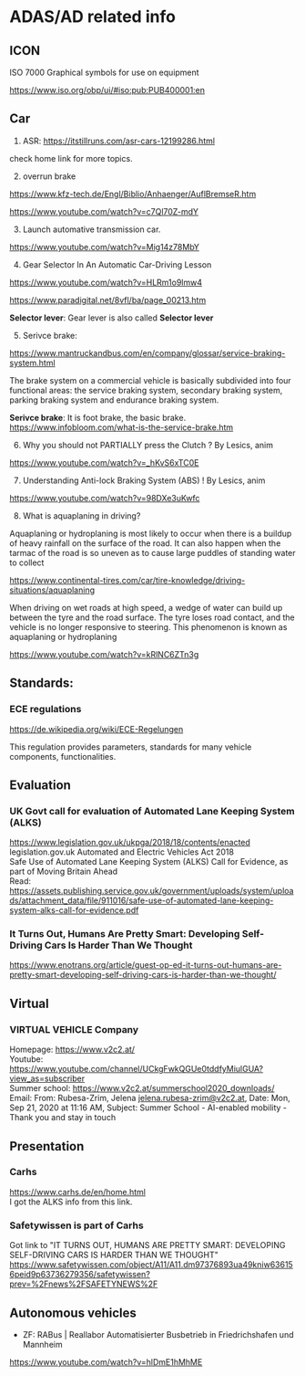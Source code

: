 # ADAS/AD related info

## ICON

ISO 7000 Graphical symbols for use on equipment

https://www.iso.org/obp/ui/#iso:pub:PUB400001:en

## Car

1. ASR:
https://itstillruns.com/asr-cars-12199286.html

check home link for more topics.

2. overrun brake

https://www.kfz-tech.de/Engl/Biblio/Anhaenger/AuflBremseR.htm

https://www.youtube.com/watch?v=c7Ql70Z-mdY

3. Launch automative transmission car.

https://www.youtube.com/watch?v=Mig14z78MbY

4. Gear Selector In An Automatic Car-Driving Lesson

https://www.youtube.com/watch?v=HLRm1o9lmw4

https://www.paradigital.net/8vfl/ba/page_00213.htm

**Selector lever**: Gear lever is also called **Selector lever**

5. Serivce brake:

https://www.mantruckandbus.com/en/company/glossar/service-braking-system.html

The brake system on a commercial vehicle is basically subdivided into four functional areas: the service braking system, secondary braking system, parking braking system and endurance braking system. 

**Serivce brake**: It is foot brake, the basic brake.  https://www.infobloom.com/what-is-the-service-brake.htm

6. Why you should not PARTIALLY press the Clutch ? By Lesics, anim

https://www.youtube.com/watch?v=_hKvS6xTC0E

7. Understanding Anti-lock Braking System (ABS) ! By Lesics, anim

https://www.youtube.com/watch?v=98DXe3uKwfc

8. What is aquaplaning in driving?

Aquaplaning or hydroplaning is most likely to occur when there is a buildup of heavy rainfall on the surface of the road. It can also happen when the tarmac of the road is so uneven as to cause large puddles of standing water to collect

https://www.continental-tires.com/car/tire-knowledge/driving-situations/aquaplaning

When driving on wet roads at high speed, a wedge of water can build up between the tyre and the road surface. The tyre loses road contact, and the vehicle is no longer responsive to steering. This phenomenon is known as aquaplaning or hydroplaning

https://www.youtube.com/watch?v=kRlNC6ZTn3g

## Standards:

### ECE regulations

https://de.wikipedia.org/wiki/ECE-Regelungen

This regulation provides parameters, standards for many vehicle components, functionalities.

## Evaluation
### UK Govt call for evaluation of Automated Lane Keeping System (ALKS)
https://www.legislation.gov.uk/ukpga/2018/18/contents/enacted
 legislation.gov.uk Automated and Electric Vehicles Act 2018  
 Safe Use of Automated Lane Keeping System (ALKS) Call for Evidence, as part of Moving Britain Ahead  
 Read: https://assets.publishing.service.gov.uk/government/uploads/system/uploads/attachment_data/file/911016/safe-use-of-automated-lane-keeping-system-alks-call-for-evidence.pdf 
 
### It Turns Out, Humans Are Pretty Smart: Developing Self-Driving Cars Is Harder Than We Thought
https://www.enotrans.org/article/guest-op-ed-it-turns-out-humans-are-pretty-smart-developing-self-driving-cars-is-harder-than-we-thought/


## Virtual
### VIRTUAL VEHICLE Company
Homepage: https://www.v2c2.at/  
Youtube: https://www.youtube.com/channel/UCkgFwkQGUe0tddfyMiulGUA?view_as=subscriber  
Summer school: https://www.v2c2.at/summerschool2020_downloads/
Email: From: Rubesa-Zrim, Jelena <jelena.rubesa-zrim@v2c2.at>, Date: Mon, Sep 21, 2020 at 11:16 AM, Subject: Summer School - AI-enabled mobility - Thank you and stay in touch  


## Presentation
### Carhs
https://www.carhs.de/en/home.html  
I got the ALKS info from this link.
### Safetywissen is part of Carhs
Got link to "IT TURNS OUT, HUMANS ARE PRETTY SMART: DEVELOPING SELF-DRIVING CARS IS HARDER THAN WE THOUGHT"
https://www.safetywissen.com/object/A11/A11.dm97376893ua49kniw636156peid9p63736279356/safetywissen?prev=%2Fnews%2FSAFETYNEWS%2F

## Autonomous vehicles

* ZF: RABus | Reallabor Automatisierter Busbetrieb in Friedrichshafen und Mannheim

https://www.youtube.com/watch?v=hlDmE1hMhME
